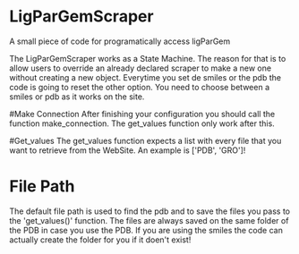 # LigParGemScraper
A small piece of code for programatically access ligParGem

The LigParGemScraper works as a State Machine. The reason for that is to allow users to override an already declared scraper to make a new one without creating a new object.
Everytime you set de smiles or the pdb the code is going to reset the other option. You need to choose between a smiles or pdb as it works on the site.

#Make Connection
After finishing your configuration you should call the function make_connection. The get_values function only work after this.

#Get_values
The get_values function expects a list with every file that you want to retrieve from the WebSite. An example is ['PDB', 'GRO']!

# File Path
The default file path is used to find the pdb and to save the files you pass to the 'get_values()' function. The files are always saved on the same folder of the PDB in case you use the PDB.
If you are using the smiles the code can actually create the folder for you if it doen't exist!

